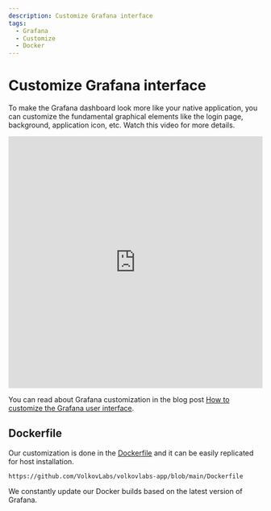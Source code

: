 ```yaml
---
description: Customize Grafana interface
tags:
  - Grafana
  - Customize
  - Docker
---
```


# Customize Grafana interface

To make the Grafana dashboard look more like your native application, you can customize the fundamental graphical elements like the login page, background, application icon, etc. 
Watch this video for more details. 

<iframe width="100%" height="500" src="https://www.youtube.com/embed/3GRoa8TzIxY" title="How to customize Grafana interface | Change titles, icons, footer, default dashboard | Grafana 9" frameBorder="0" allow="accelerometer; autoplay; clipboard-write; encrypted-media; gyroscope; picture-in-picture" allowFullScreen></iframe>

You can read about Grafana customization in the blog post [How to customize the Grafana user interface](/blog/how-to-customize-the-grafana-user-interface-8d70a42dc2b6).

## Dockerfile

Our customization is done in the [Dockerfile](https://github.com/VolkovLabs/volkovlabs-app/blob/main/Dockerfile) and it can be easily replicated for host installation.

```docker reference
https://github.com/VolkovLabs/volkovlabs-app/blob/main/Dockerfile
```

We constantly update our Docker builds based on the latest version of Grafana.

